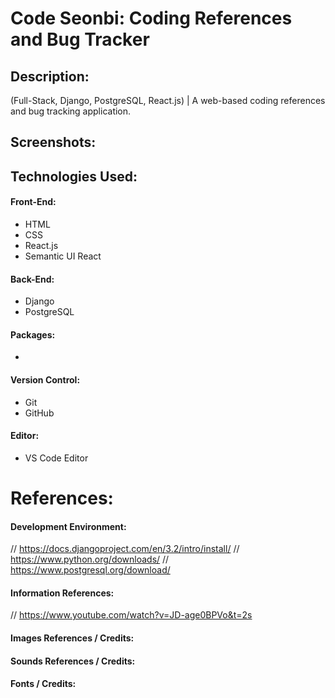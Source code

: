 # Code Seonbi: Coding References and Bug Tracker

## Description:
(Full-Stack, Django, PostgreSQL, React.js) | A web-based coding references and bug tracking application.

## Screenshots:

## Technologies Used:
#### Front-End:
- HTML
- CSS
- React.js
- Semantic UI React
#### Back-End:
- Django
- PostgreSQL
#### Packages:
- 
#### Version Control:
- Git
- GitHub
#### Editor:
- VS Code Editor

# References:
#### Development Environment:
// https://docs.djangoproject.com/en/3.2/intro/install/
// https://www.python.org/downloads/
// https://www.postgresql.org/download/
#### Information References:
// https://www.youtube.com/watch?v=JD-age0BPVo&t=2s
#### Images References / Credits:
#### Sounds References / Credits:
#### Fonts / Credits: